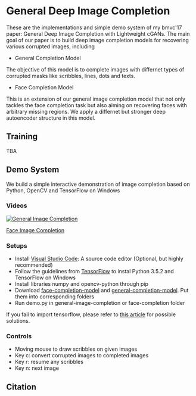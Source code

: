 # General Deep Image Completion
These are the implementations and simple demo system of my bmvc'17 paper: General Deep Image Completion with Lightweight cGANs. The main goal of our paper is to build deep image completion models for recovering various corrupted images, including

- General Completion Model

The objective of this model is to complete images with differnet types of corrupted masks like scribbles, lines, dots and texts.

- Face Completion Model

This is an extension of our general image completion model that not only tackles the face completion task but also aiming on recovering faces with arbitrary missing regions. We apply a differnet but stronger deep autoencoder structure in this model.

## Training 
TBA

## Demo System
We build a simple interactive demonstration of image completion based on Python, OpenCV and TensorFlow on Windows

### Videos

[![General Image Completion](https://img.youtube.com/vi/513xQM4NrxY/0.jpg)](https://www.youtube.com/watch?v=513xQM4NrxY&feature=youtu.be)

[Face Image Completion](https://www.youtube.com/watch?v=MWj2kkMDrgY)

### Setups
- Install [Visual Studio Code](https://code.visualstudio.com/): A source code editor (Optional, but highly recommended)
- Follow the guidelines from [TensorFlow](https://www.tensorflow.org/install/install_windows) to instal Python 3.5.2 and TensorFlow on Windows
- Install libraries numpy and opencv-python through pip
- Download [face-completion-model](https://drive.google.com/file/d/0BwBvCjzIsl2vZHoxS0RrRm55d1U/view?usp=sharing) and [general-completion-model](https://drive.google.com/file/d/0BwBvCjzIsl2vV3FvZUd0VjdxZE0/view?usp=sharing). Put them into corresponding folders
- Run demo.py in general-image-completion or face-completion folder

If you fail to import tensorflow, please refer to [this article](https://github.com/tensorflow/tensorflow/issues/8385) for possible solutions.

### Controls
- Moving mouse to draw scribbles on given images
- Key c: convert corrupted images to completed images
- Key r: resume any scribbles
- Key n: next image

## Citation

